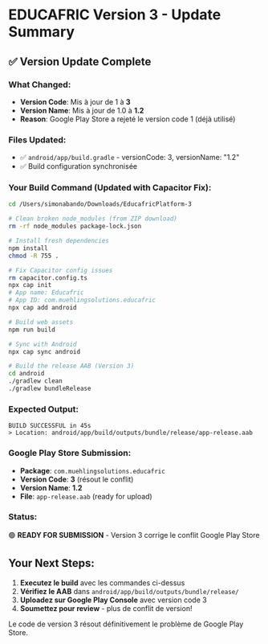 # EDUCAFRIC Version 3 - Update Summary

## ✅ **Version Update Complete**

### **What Changed:**
- **Version Code**: Mis à jour de 1 à **3** 
- **Version Name**: Mis à jour de 1.0 à **1.2**
- **Reason**: Google Play Store a rejeté le version code 1 (déjà utilisé)

### **Files Updated:**
- ✅ `android/app/build.gradle` - versionCode: 3, versionName: "1.2"
- ✅ Build configuration synchronisée

### **Your Build Command (Updated with Capacitor Fix):**
```bash
cd /Users/simonabando/Downloads/EducafricPlatform-3

# Clean broken node_modules (from ZIP download)
rm -rf node_modules package-lock.json

# Install fresh dependencies
npm install
chmod -R 755 .

# Fix Capacitor config issues
rm capacitor.config.ts
npx cap init
# App name: Educafric
# App ID: com.muehlingsolutions.educafric
npx cap add android

# Build web assets
npm run build

# Sync with Android
npx cap sync android

# Build the release AAB (Version 3)
cd android
./gradlew clean
./gradlew bundleRelease
```

### **Expected Output:**
```
BUILD SUCCESSFUL in 45s
> Location: android/app/build/outputs/bundle/release/app-release.aab
```

### **Google Play Store Submission:**
- **Package**: `com.muehlingsolutions.educafric`
- **Version Code**: **3** (résout le conflit)
- **Version Name**: **1.2**
- **File**: `app-release.aab` (ready for upload)

### **Status:**
🟢 **READY FOR SUBMISSION** - Version 3 corrige le conflit Google Play Store

## **Your Next Steps:**

1. **Executez le build** avec les commandes ci-dessus
2. **Vérifiez le AAB** dans `android/app/build/outputs/bundle/release/`
3. **Uploadez sur Google Play Console** avec version code 3
4. **Soumettez pour review** - plus de conflit de version!

Le code de version 3 résout définitivement le problème de Google Play Store.